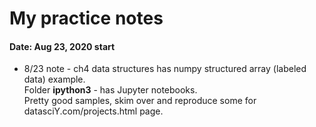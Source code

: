 # My practice notes  

#### Date:  Aug 23, 2020 start   

  * 8/23 note - ch4 data structures has numpy structured array (labeled data) example.  
    Folder **ipython3** - has Jupyter notebooks.  
    Pretty good samples, skim over and reproduce some for datasciY.com/projects.html page.   
